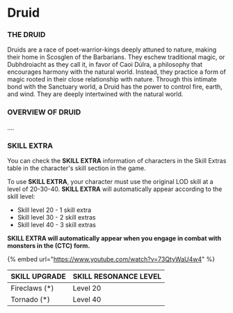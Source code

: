 # Druid

### THE DRUID

Druids are a race of poet-warrior-kings deeply attuned to nature, making their home in Scosglen of the Barbarians. They eschew traditional magic, or Dubhdroiacht as they call it, in favor of Caoi Dúlra, a philosophy that encourages harmony with the natural world. Instead, they practice a form of magic rooted in their close relationship with nature. Through this intimate bond with the Sanctuary world, a Druid has the power to control fire, earth, and wind. They are deeply intertwined with the natural world.

### OVERVIEW OF DRUID

....

### SKILL EXTRA

You can check the **SKILL EXTRA** information of characters in the Skill Extras table in the character's skill section in the game.

To use **SKILL EXTRA**, your character must use the original LOD skill at a level of 20-30-40. **SKILL EXTRA** will automatically appear according to the skill level:  

* Skill level 20 - 1 skill extra
* Skill level 30 - 2 skill extras
* Skill level 40 - 3 skill extras

**SKILL EXTRA will automatically appear when you engage in combat with monsters in the (CTC) form.**

{% embed url="https://www.youtube.com/watch?v=73QtyWaU4w4" %}

| SKILL UPGRADE  | SKILL RESONANCE LEVEL |
| -------------- | --------------------- |
| Fireclaws (\*) | Level 20              |
| Tornado (\*)   | Level 40              |